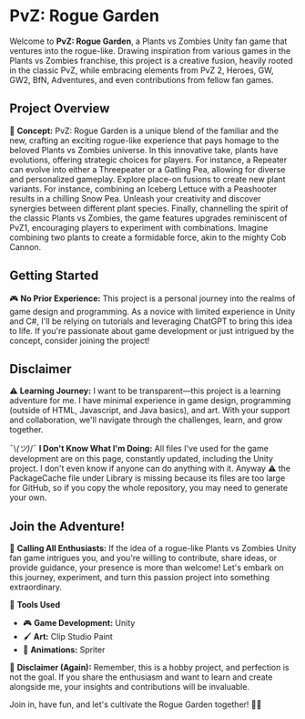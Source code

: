 # PvZ: Rogue Garden

Welcome to **PvZ: Rogue Garden**, a Plants vs Zombies Unity fan game that ventures into the rogue-like. Drawing inspiration from various games in the Plants vs Zombies franchise, this project is a creative fusion, heavily rooted in the classic PvZ, while embracing elements from PvZ 2, Heroes, GW, GW2, BfN, Adventures, and even contributions from fellow fan games.

## Project Overview

🌱 **Concept:**
PvZ: Rogue Garden is a unique blend of the familiar and the new, crafting an exciting rogue-like experience that pays homage to the beloved Plants vs Zombies universe.
In this innovative take, plants have evolutions, offering strategic choices for players. For instance, a Repeater can evolve into either a Threepeater or a Gatling Pea, allowing for diverse and personalized gameplay. Explore place-on fusions to create new plant variants. For instance, combining an Iceberg Lettuce with a Peashooter results in a chilling Snow Pea. Unleash your creativity and discover synergies between different plant species. Finally, channelling the spirit of the classic Plants vs Zombies, the game features upgrades reminiscent of PvZ1, encouraging players to experiment with combinations. Imagine combining two plants to create a formidable force, akin to the mighty Cob Cannon.

## Getting Started

🎮 **No Prior Experience:**
This project is a personal journey into the realms of game design and programming. As a novice with limited experience in Unity and C#, I'll be relying on tutorials and leveraging ChatGPT to bring this idea to life. If you're passionate about game development or just intrigued by the concept, consider joining the project!

## Disclaimer

⚠️ **Learning Journey:**
I want to be transparent—this project is a learning adventure for me. I have minimal experience in game design, programming (outside of HTML, Javascript, and Java basics), and art. With your support and collaboration, we'll navigate through the challenges, learn, and grow together.

¯\\_(ツ)_/¯ **I Don't Know What I'm Doing:**
All files I've used for the game development are on this page, constantly updated, including the Unity project. I don't even know if anyone can do anything with it. Anyway ⚠️ the PackageCache file under Library is missing because its files are too large for GitHub, so if you copy the whole repository, you may need to generate your own.

## Join the Adventure!

🚀 **Calling All Enthusiasts:**
If the idea of a rogue-like Plants vs Zombies Unity fan game intrigues you, and you're willing to contribute, share ideas, or provide guidance, your presence is more than welcome! Let's embark on this journey, experiment, and turn this passion project into something extraordinary.

🔧 **Tools Used**

- 🎮 **Game Development:** Unity
- 🖌 **Art:** Clip Studio Paint
- 🦴 **Animations:** Spriter

🌿 **Disclaimer (Again):**
Remember, this is a hobby project, and perfection is not the goal. If you share the enthusiasm and want to learn and create alongside me, your insights and contributions will be invaluable.

Join in, have fun, and let's cultivate the Rogue Garden together! 🌻✨

